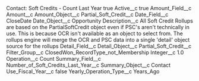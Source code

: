 <?xml version="1.0" encoding="UTF-8"?>
<CustomMetadata xmlns="http://soap.sforce.com/2006/04/metadata" xmlns:xsi="http://www.w3.org/2001/XMLSchema-instance" xmlns:xsd="http://www.w3.org/2001/XMLSchema">
    <label>Contact: Soft Credits - Count Last Year</label>
    <protected>true</protected>
    <values>
        <field>Active__c</field>
        <value xsi:type="xsd:boolean">true</value>
    </values>
    <values>
        <field>Amount_Field__c</field>
        <value xsi:type="xsd:string">Amount__c</value>
    </values>
    <values>
        <field>Amount_Object__c</field>
        <value xsi:type="xsd:string">Partial_Soft_Credit__c</value>
    </values>
    <values>
        <field>Date_Field__c</field>
        <value xsi:type="xsd:string">CloseDate</value>
    </values>
    <values>
        <field>Date_Object__c</field>
        <value xsi:type="xsd:string">Opportunity</value>
    </values>
    <values>
        <field>Description__c</field>
        <value xsi:type="xsd:string">All Soft Credit Rollups are based on the PartialSoftCredit object even if PSC&apos;s aren&apos;t technically in use. This is because OCR isn&apos;t available as an object to select from. The rollups engine will merge the OCR and PSC data into a single &apos;detail&apos; object source for the rollups</value>
    </values>
    <values>
        <field>Detail_Field__c</field>
        <value xsi:nil="true"/>
    </values>
    <values>
        <field>Detail_Object__c</field>
        <value xsi:type="xsd:string">Partial_Soft_Credit__c</value>
    </values>
    <values>
        <field>Filter_Group__c</field>
        <value xsi:type="xsd:string">ClosedWon_RecordType_not_Membership</value>
    </values>
    <values>
        <field>Integer__c</field>
        <value xsi:type="xsd:double">1.0</value>
    </values>
    <values>
        <field>Operation__c</field>
        <value xsi:type="xsd:string">Count</value>
    </values>
    <values>
        <field>Summary_Field__c</field>
        <value xsi:type="xsd:string">Number_of_Soft_Credits_Last_Year__c</value>
    </values>
    <values>
        <field>Summary_Object__c</field>
        <value xsi:type="xsd:string">Contact</value>
    </values>
    <values>
        <field>Use_Fiscal_Year__c</field>
        <value xsi:type="xsd:boolean">false</value>
    </values>
    <values>
        <field>Yearly_Operation_Type__c</field>
        <value xsi:type="xsd:string">Years_Ago</value>
    </values>
</CustomMetadata>
